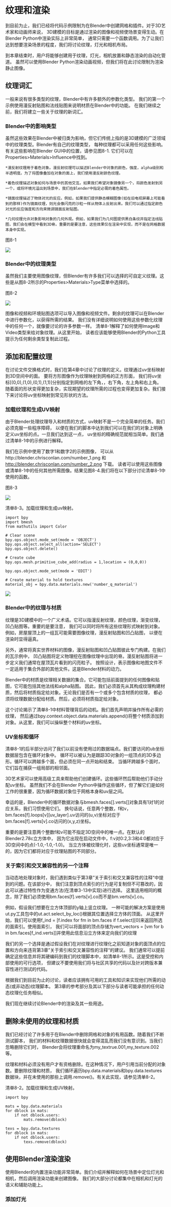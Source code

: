 # 纹理和渲染

到目前为止，我们已经将代码示例限制为在Blender中创建网格和插件。对于3D艺术家和动画师来说，
3D建模的目标是通过渲染的图像和视频使场景变得生动。在Blender Python中渲染实际上非常简单，
通常只需要一个函数调用。为了让我们达到想要渲染场景的程度，我们将讨论纹理，灯光和相机布局。

到本章结束时，用户将能够创建用于纹理，灯光，相机放置和静态渲染的自动化管道。
虽然可以使用Blender Python渲染动画视频，但我们将在此讨论限制为渲染静止图像。

## 纹理词汇

一般来说有很多类型的纹理，Blender中有许多额外的参数化类型。
我们的第一个示例使用漫反射贴图和法线贴图来说明材质在Blender中的功能。
在我们继续之前，我们将建立一些关于纹理的新词汇。

### Blender中的影响类型

虽然这些效果在Blender中被归类为影响，但它们传统上指的是3D建模的广泛领域中的纹理类型。Blender有自己的纹理类型，
每种纹理都可以采用任何这些影响。有关这些影响在Blender GUI中的位置，请参见图8-1.
它们可以在 Properties>Materials>Influence中找到。

    *漫反射纹理用于着色对象。漫反射纹理可以描述Blender中对象的颜色，强度，alpha级别和半透明度。为了将图像叠加在对象的面上，我们使用漫反射颜色纹理。
  
    *着色纹理描述对象如何与场景中的其他交互。如果我们希望对象镜像另一个，将颜色发射到另一个，或将环境光溢出到场景中，我们在Blender中指定必需的着色属性。
  
    *镜面纹理描述了物体对光的反应。例如，如果我们提供静态模糊图像(如在旧电视屏幕上可能看到的那样)作为镜面纹理，则光会像闪亮的沙粒一样从物体上反射出来。我们可以通过指定颜色对光的反应强度和方向来微调镜面反射贴图。
  
    *几何纹理允许对象影响对象的几何外观。例如，如果我们为几何图提供黑白条纹并指定法线贴图，我们会在模型中看到3D脊。重要的是要注意，这些效果仅在渲染中实现，而不是在网格数据本身中实现。
  
图8-1
  
![](https://github.com/BlenderCN/blenderTutorial/blob/master/mDrivEngine/8-1.png?raw=true)

### Blender中的纹理类型

虽然我们主要使用图像纹理，但Blender有许多我们可以选择的可自定义纹理。这些是从图8-2所示的Properties>Materials>Type菜单中选择的。

图8-2

![](https://github.com/BlenderCN/blenderTutorial/blob/master/mDrivEngine/8-2.png?raw=true)

图像和视频和环境贴图选项可以导入图像和视频文件。剩余的纹理可以在Blender中进行参数化，以获得所需的结果。
我们没有详细说明如何使用这些参数化纹理中的任何一个，就像要讨论的许多参数一样。
清单8-1解释了如何使用Image和Video类型来给对象纹理。从这里开始，
读者应该能够使用Blender的Python工具提示为任何剩余类型复制此过程。

## 添加和配置纹理

在讨论文件交换格式时，我们在第4章中讨论了纹理的定义。纹理通过uv坐标映射到3D空间中的面。
要将方形图像作为纹理映射到网格的正方形面，
我们将uv坐标[(0,0),(1,0),(0,1),(1,1)]分别指定到网格的左下角，，右下角，左上角和右上角。
随着面的形状变得更加复杂，实现期望的纹理所需的过程也变得更加复杂。我们接下来讨论将uv坐标映射到常见形状的方法。

### 加载纹理和生成UV映射

由于Blender处理纹理导入和材质的方式，uv映射不是一个完全简单的任务。我们必须克服一些程序障碍，
以便在我们的脚本中达到我们可以在我们的对象上明确定义uv坐标的点。一旦我们达到这一点，
uv坐标的精确规范就相当简单。我们通过清单8-1中的示例进行解释。

我们在示例中使用了数字1和数字2的示例图像，
可以从http://blender.chrisconlan.com/number_1.png 和 http://blender.chrisconlan.com/number_2.png 下载。
读者可以使用这些图像或清单8-1中的任何其他所需图像。结果见图8-4.我们将在以下部分讨论清单8-1中使用的函数。

图8-3

![](https://github.com/BlenderCN/blenderTutorial/blob/master/mDrivEngine/8-3.png?raw=true)

清单8-3。加载纹理和生成uv映射。

    import bpy
    import bmesh
    from mathutils import Color
   
    # Clear scene
    bpy.ops.object.mode_set(mode = 'OBJECT')
    bpy.ops.object.select_all(action='SELECT')
    bpy.ops.object.delete()
    
    # Create cube
    bpy.ops.mesh.primitive_cube_add(radius = 1,location = (0,0,0))
    
    bpy.ops.object.mode_set(mode = 'EDIT')
    
    # Create material to hold textures
    material_obj = bpy.data.materials.new('number_q_material')
   
![](https://github.com/BlenderCN/blenderTutorial/blob/master/mDrivEngine/8-4.png?raw=true)   

### Blender中的纹理与材质

纹理是3D建模中的一个广义术语。它可以指漫反射纹理，颜色纹理，渐变纹理，凹凸贴图等。重要的是要注意，
我们可以同时将所有这些纹理形式映射到对象。例如，房屋屋顶上的一组瓦可能需要图像纹理，漫反射贴图和凹凸贴图，
以便在渲染时显得逼真。

另外，通常将真实世界材料的图像，漫反射贴图和凹凸贴图彼此专门构建。在我们的瓦示例中，
凹凸贴图将定义物理挖在图像纹理中出现的脊。漫反射贴图将进一步定义我们通常在屋顶瓦片看到的闪亮粒子。
按照设计，表示图像和地图文件不一定适用于集合外部的其他文件。这是Blender材料的动力。

Blender中的材质是纹理相关数据的集合。它可能包括前面提到的任何图像和贴图，它可能包括其他法线和alpha贴图。
因此，我们必须首先从其构成纹理构建材质，然后将材质指定给对象。无论我们是否有一个或多个包含材质的纹理，
都必须将纹理数据分配给材质。然后，必须将材质指定给对象。

这个讨论揭示了清单8-1中材料管理背后的动机。我们首先声明并操作所有必需的纹理，
然后通过bpy.context.object.data.materials.append()将整个材质添加到对象。从这里，我们可以操纵整个材料的uv坐标。

### UV坐标和循环

清单8-1的后半部分访问了我们以前没有使用过的数据端点。我们要访问的ub坐标数据层包含在循环对象中。
循环可以被认为是跟踪3D对象的一组顶点的3D多边形。循环可以跨越多个面，但必须在同一点开始和结束。
当循环跨越多个面时，它们旨在捕获一组局部的相邻面。

3D艺术家可以使用高级工具来帮助他们创建循环。这些循环然后帮助他们手动分配uv坐标。
虽然我们不会在Blender Python中操作这些循环，但了解它们是如何工作的很重要，因为循环数据对象位于网格本身和uv层之间。

幸运的是，Blender中的循环数据对象与bmesh.faces[].verts[]对象具有1对1的对应关系，我们习惯使用它们。
换句话说，任意两个整数，f和v，bm.faces[f].loops[v][uv_layer].uv访问的(u,v)坐标对应于bm.faces[f].verts[v].co访问的(x,y,z)坐标。

重要的是要注意两个整数f和v可能不指定3D空间中的唯一点。在默认的Blender2.78c立方体中，
因为它出现在启动文件中，f:v对0:2,3:3和4:0都对应于3D空间中的点(-1.0,-1.0,-1.0)。
当立方体被纹理化时，这些uv坐标通常是唯一的，因为它们都将对应于纹理贴图的不同部分。

### 关于索引和交叉兼容性的另一个注释

当动态地处理对象时，我们遇到类似于第3章”关于索引和交叉兼容性的注释“中提到的问题。在该部分中，
我们注意到顶点索引的行为是可复制但不可篡改的，因此可以通过特性作为变通方法(在清单3-13中实现)进行选择。
这里适用相同的概念，除了我们必须使用bm.faces[f].verts[v].co而不是bm.verts[v].co。

例如，假设我们想要在立方体顶部的y轴上竖立纹理。
一种可能的解决方案是使用ut.py工具包中的ut.act.select_by_loc()根据其位置选择立方体的顶面。
从这里开始，我们可以使用f_ind = [f.index for fm in bm.faces if f.select][0]来返回所选的面索引。使用面索引，
我们可以将面部的顶点存储为vert_vectors = [vm for b in bm.faces[f_ind.verts]]并使用此信息沿立方体来定向我们的纹理

我们的另一个选择是通过假设我们在对纹理进行纹理化之前知道对象的面顶点的位置和方向来违背第3章”关于索引和交叉兼容性的注释“的建议。
我们通常可以提前确定这些信息并将其硬编码到我们的纹理脚本中，如清单8-1所示。这是受控和内部使用的可行选项，
但建议不要使用我们将与社区共享的代码以及针对跨版本兼容性进行测试的代码。

根据我们到目前为止的讨论，读者应该拥有可用的工具和知识来实现他们所需的动态(或非动态)纹理脚本。
第3章的参考部分及其以下部分与读者可能承担的任何动态纹理化任务相似。

我们现在继续讨论Blender中的渲染及其一些用途。

## 删除未使用的纹理和材质

我们已经讨论了许多用于在Blender中删除网格和对象的有用函数。随着我们不断测试脚本，
我们的材料和纹理数据很快就会变得混乱而我们没有意识到。当我们忽略删除它们时，
Blender会将纹理重命名为my_textrue.001,my_texture.002等。

纹理和材料必须没有用户才有资格删除。在这种情况下，用户引用当前分配的对象数。要删除纹理和材质，
我们循环遍历bpy.data.materials和bpy.data.textures数据块，并在未使用的那些上调用.remove()。有关此实现，请参见清单8-2。

清单8-2。加载纹理和生成UV映射。

    import bpy
   
    mats = bpy.data.materials
    for dblock in mats:
        if not dblock.users:
            mats.remove(dblock)
            
    texs = bpy.data.textures
    for dblock in mats:
        if not dblock.users:
            texs.remove(dblock)
            
## 使用Blender渲染渲染

使用Blender的内置渲染功能非常简单。我们介绍并解释如何在场景中定位灯光和相机，然后调用渲染功能来创建图像。
我们的大部分讨论都集中在相机和灯光的语义和辅助功能上。

### 添加灯光

